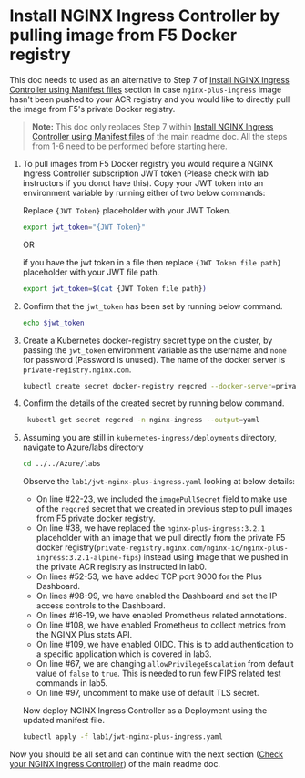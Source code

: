 # Install NGINX Ingress Controller by pulling image from F5 Docker registry

This doc needs to used as an alternative to Step 7 of [Install NGINX Ingress Controller using Manifest files](readme.md#install-nginx-ingress-controller-using-manifest-files) section in case `nginx-plus-ingress` image hasn't been pushed to your ACR registry and you would like to directly pull the image from F5's private Docker registry.
>**Note:** This doc only replaces Step 7 within [Install NGINX Ingress Controller using Manifest files](readme.md#install-nginx-ingress-controller-using-manifest-files) of the main readme doc. All the steps from 1-6 need to be performed before starting here.

1. To pull images from F5 Docker registry you would require a NGINX Ingress Controller subscription JWT token (Please check with lab instructors if you donot have this). Copy your JWT token into an environment variable by running either of two below commands:
   
   Replace `{JWT Token}` placeholder with your JWT Token.
   ```bash
   export jwt_token="{JWT Token}"
   ```
   OR
    
    if you have the jwt token in a file then replace `{JWT Token file path}` placeholder with your JWT file path.
   ```bash
   export jwt_token=$(cat {JWT Token file path})
   ```

2. Confirm that the `jwt_token` has been set by running below command. 
   ```bash
   echo $jwt_token
   ```

3. Create a Kubernetes docker-registry secret type on the cluster, by passing the `jwt_token` environment variable as the username and `none` for password (Password is unused). The name of the docker server is `private-registry.nginx.com`. 
   ```bash
   kubectl create secret docker-registry regcred --docker-server=private-registry.nginx.com --docker-username=$jwt_token --docker-password=none -n nginx-ingress
   ```

4. Confirm the details of the created secret by running below command.
   ```bash
    kubectl get secret regcred -n nginx-ingress --output=yaml
   ```

5. Assuming you are still in `kubernetes-ingress/deployments` directory, navigate to Azure/labs directory 
    ```bash
    cd ../../Azure/labs
    ```
  
    Observe the `lab1/jwt-nginx-plus-ingress.yaml` looking at below details:
     - On line #22-23, we included the `imagePullSecret` field to make use of the `regcred` secret that we created in previous step to pull images from F5 private docker registry.
     - On line #38, we have replaced the `nginx-plus-ingress:3.2.1` placeholder with an image that we pull directly from the private F5 docker registry(`private-registry.nginx.com/nginx-ic/nginx-plus-ingress:3.2.1-alpine-fips`) instead using image that we pushed in the private ACR registry as instructed in lab0.
     - On lines #52-53, we have added TCP port 9000 for the Plus Dashboard.
     - On lines #98-99, we have enabled the Dashboard and set the IP access controls to the Dashboard.
     - On lines #16-19, we have enabled Prometheus related annotations.
     - On line #108, we have enabled Prometheus to collect metrics from the NGINX Plus stats API.
     - On line #109, we have enabled OIDC. This is to add authentication to a specific application which is covered in lab3.
     - On line #67, we are changing `allowPrivilegeEscalation` from default value of `false` to `true`. This is needed to run few FIPS related test commands in lab5.
     - On line #97, uncomment to make use of default TLS secret.

    Now deploy NGINX Ingress Controller as a Deployment using the updated manifest file.
    ```bash
    kubectl apply -f lab1/jwt-nginx-plus-ingress.yaml
    ```

Now you should be all set and can continue with the next section ([Check your NGINX Ingress Controller](readme.md#check-your-nginx-ingress-controller)) of the main readme doc.